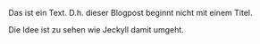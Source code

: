 Das ist ein Text. D.h. dieser Blogpost beginnt nicht mit einem Titel.  

Die Idee ist zu sehen wie Jeckyll damit umgeht.


